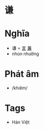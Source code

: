 # 谦

# Nghĩa
* 谦 = [言](言.md) [兼](兼.md)
* nhún nhường

# Phát âm
* /khiêm/

# Tags
* Hán Việt

<script>window.HANZI_FIELD='谦';</script>
